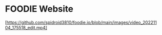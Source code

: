 # FOODIE Website
[https://github.com/spidroid3810/foodie.io/blob/main/images/video_20221104_175518_edit.mp4]
